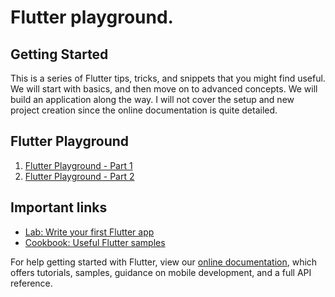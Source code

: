 # Flutter playground.

## Getting Started
This is a series of Flutter tips, tricks, and snippets that you might find useful. 
We will start with basics, and then move on to advanced concepts. We will build an application 
along the way. I will not cover the setup and new project creation since the online documentation 
is quite detailed.

## Flutter Playground
1. [Flutter Playground - Part 1](https://www.kodehero.in/flutter-playground-part-1/)
2. [Flutter Playground - Part 2](https://www.kodehero.in/flutter-playground-part-2-login-screen/)


## Important links
- [Lab: Write your first Flutter app](https://flutter.io/docs/get-started/codelab)
- [Cookbook: Useful Flutter samples](https://flutter.io/docs/cookbook)

For help getting started with Flutter, view our 
[online documentation](https://flutter.io/docs), which offers tutorials, 
samples, guidance on mobile development, and a full API reference.
